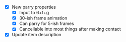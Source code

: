 - [x] New parry properties
  - [x] Input to 6+f+g
  - [x] 30-ish frame animation
  - [x] Can parry for 5-ish frames
  - [x] Cancellable into most things after making contact
- [x] Update item description
